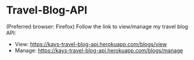 # Travel-Blog-API

(Preferred browser: Firefox) Follow the link to view/manage my travel blog API: 
* View: https://kays-travel-blog-api.herokuapp.com/blogs/view
* Manage: https://kays-travel-blog-api.herokuapp.com/blogs/manage
